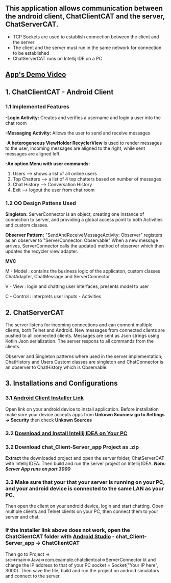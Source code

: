 ## This application allows communication between the android client, ChatClientCAT and the server, ChatServerCAT.
  - TCP Sockets are used to establish connection between the client and the server
  - The client and the server must run in the same network for connection to be established
  - ChatServerCAT runs on Intellij IDE on a PC

## [App's Demo Video](https://youtu.be/357jD3-x-Wo)

 ## 1. ChatClientCAT - Android Client
   ### 1.1 Implemented Features
   
   **-Login Activity:** Creates and verifies a username and login a user into the chat room
    
   **-Messaging Activity:** Allows the user to send and receive messages
    
   **-A heterogeneous ViewHolder RecyclerView** is used to render messages to the user, incoming messages are
      aligned to the right, while sent messages are aligned left.
      
   **-An option Menu with user commands:**  
   1. Users --> shows a list of all online users
   2. Top Chatters --> a list of 4 top chatters based on number of messages
   3. Chat History --> Conversation History
   4. Exit --> logout the user from chat room
   
### 1.2 OO Design Pattens Used
  **Singleton:** ServerConnector is an object, creating one instance of connection to server, and providing a global 
     access point to both Activities and custom classes.

 **Observer Pattern:** "SendAndReceiveMessageActivity: Observer" registers as an observer to "ServerConnector: Observable"
     When a new message arrives, ServerConnector calls the update() method of observer which then updates the recycler view adapter.

 **MVC**
   
   M - Model : contains the business logic of the applicaton, custom classes ChatAdapter, ChatMessage and ServerConnector
   
   V - View  : login and chatting user interfaces, presents model to user
   
   C - Control : interprets user inputs - Activities

## **2. ChatServerCAT**
   The server listens for incoming connections and can connent multiple clients, both Telnet and Android. New messages from connected
   clients are pushed to all connected clients. Messages are sent as Json strings using Kotlin Json serialization.
   The server respons to all commands from the clients.
   
   Observer and Singleton patterns where used in the server implementation; ChatHistory and Users Custom classes are singleton and 
   ChatConnector is an observer to ChatHistory which is Observable.
 
## 3. Installations and Configurations
  ### 3.1  [Android Client Installer Link](https://users.metropolia.fi/~tamanjic/ChatClient.apk)
   Open link on your android device to install application. Before installation make sure your device accepts apps from **Unkown Sources: go to Settings -> Security** then check **Unkown Sources**
  ### 3.2 [Download and Install Intellij IDEA on Your PC](https://www.jetbrains.com/idea/download/#section=windows)
  ### 3.2 Download chat_Client-Server_app  Project as .zip
  **Extract** the downloaded project and open the server folder, ChatServerCAT with Intellij IDEA. Then build and run the server project on Intellij IDEA. ***Note: Server App runs on port 3000***
  ### 3.3 Make sure that your that your server is running on your PC, and your android device is connected to the same LAN as your PC.
  Then open the client on your android device, login and start chatting. Open multiple clients and Telnet clients on your PC, then connect them to your server and chat.
  ### If the installer link above does not work, open the ChatClientCAT folder with [Android Studio](https://developer.android.com/studio/?gclid=CjwKCAiAg9rxBRADEiwAxKDTuhCA7u13DRTLlB7YshYc7BZrdnGumbdFia_m33cqwwreesEjzhiG1hoCKygQAvD_BwE) - chat_Client-Server_app -> ChatClientCAT
  Then go to Project => src=>main=>Java=>com.example.chatclientcat=>ServerConnector.kt and change the IP address to that of your PC  socket = Socket("Your IP here", 3000). 
  Then save the file, build and run the project on android simulators and connect to the server.
